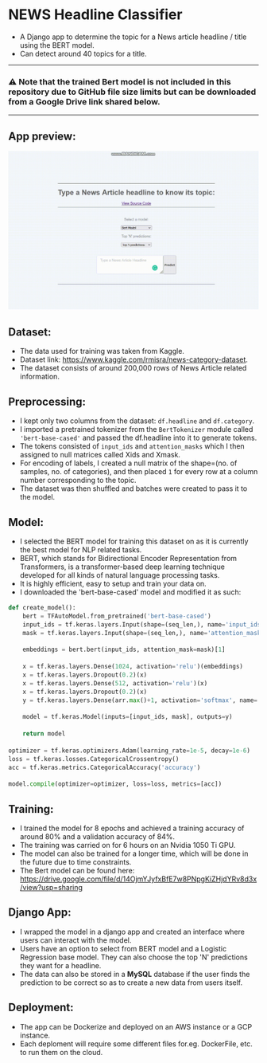 # NEWS Headline Classifier 
- A Django app to determine the topic for a News article headline / title using the BERT model.
- Can detect around 40 topics for a title.  
---
### :warning: Note that the trained Bert model is not included in this repository due to GitHub file size limits but can be downloaded from a Google Drive link shared below.
---
## App preview:<br>
<img src="https://github.com/AnityaGan9urde/NEWS-Headline-Classifier-project/blob/main-main/app_preview.gif"></img>
## Dataset:
- The data used for training was taken from Kaggle.
- Dataset link: https://www.kaggle.com/rmisra/news-category-dataset.
- The dataset consists of around 200,000 rows of News Article related information.
## Preprocessing:
- I kept only two columns from the dataset: `df.headline` and `df.category`. 
- I imported a pretrained tokenizer from the `BertTokenizer` module called `'bert-base-cased'` and passed the df.headline into it to generate tokens.
- The tokens consisted of `input_ids` and `attention_masks` which I then assigned to null matrices called Xids and Xmask.
- For encoding of labels, I created a null matrix of the shape=(no. of samples, no. of categories), and then placed `1` for every row at a column number corresponding to the topic.
- The dataset was then shuffled and batches were created to pass it to the model.
## Model:
- I selected the BERT model for training this dataset on as it is currently the best model for NLP related tasks.
- BERT, which stands for Bidirectional Encoder Representation from Transformers, is a transformer-based deep learning technique developed for all kinds of natural language processing tasks.
- It is highly efficient, easy to setup and train your data on.
- I downloaded the 'bert-base-cased' model and modified it as such:
```python
def create_model():
    bert = TFAutoModel.from_pretrained('bert-base-cased')
    input_ids = tf.keras.layers.Input(shape=(seq_len,), name='input_ids', dtype='int32')
    mask = tf.keras.layers.Input(shape=(seq_len,), name='attention_mask', dtype='int32')

    embeddings = bert.bert(input_ids, attention_mask=mask)[1]

    x = tf.keras.layers.Dense(1024, activation='relu')(embeddings)
    x = tf.keras.layers.Dropout(0.2)(x)
    x = tf.keras.layers.Dense(512, activation='relu')(x)
    x = tf.keras.layers.Dropout(0.2)(x)
    y = tf.keras.layers.Dense(arr.max()+1, activation='softmax', name='outputs')(x)

    model = tf.keras.Model(inputs=[input_ids, mask], outputs=y)
    
    return model

optimizer = tf.keras.optimizers.Adam(learning_rate=1e-5, decay=1e-6)
loss = tf.keras.losses.CategoricalCrossentropy()
acc = tf.keras.metrics.CategoricalAccuracy('accuracy')

model.compile(optimizer=optimizer, loss=loss, metrics=[acc])
```

## Training:
- I trained the model for 8 epochs and achieved a training accuracy of around 80% and a validation accuracy of 84%.
- The training was carried on for 6 hours on an Nvidia 1050 Ti GPU.
- The model can also be trained for a longer time, which will be done in the future due to time constraints.
- The Bert model can be found here: https://drive.google.com/file/d/14OjmYJyfxBfE7w8PNpgKiZHjdYRv8d3x/view?usp=sharing
## Django App:
- I wrapped the model in a django app and created an interface where users can interact with the model.
- Users have an option to select from BERT model and a Logistic Regression base model. They can also choose the top 'N' predictions they want for a headline.
- The data can also be stored in a **MySQL** database if the user finds the prediction to be correct so as to create a new data from users itself.
## Deployment:
- The app can be Dockerize and deployed on an AWS instance or a GCP instance.
- Each deploment will require some different files for.eg. DockerFile, etc. to run them on the cloud.

